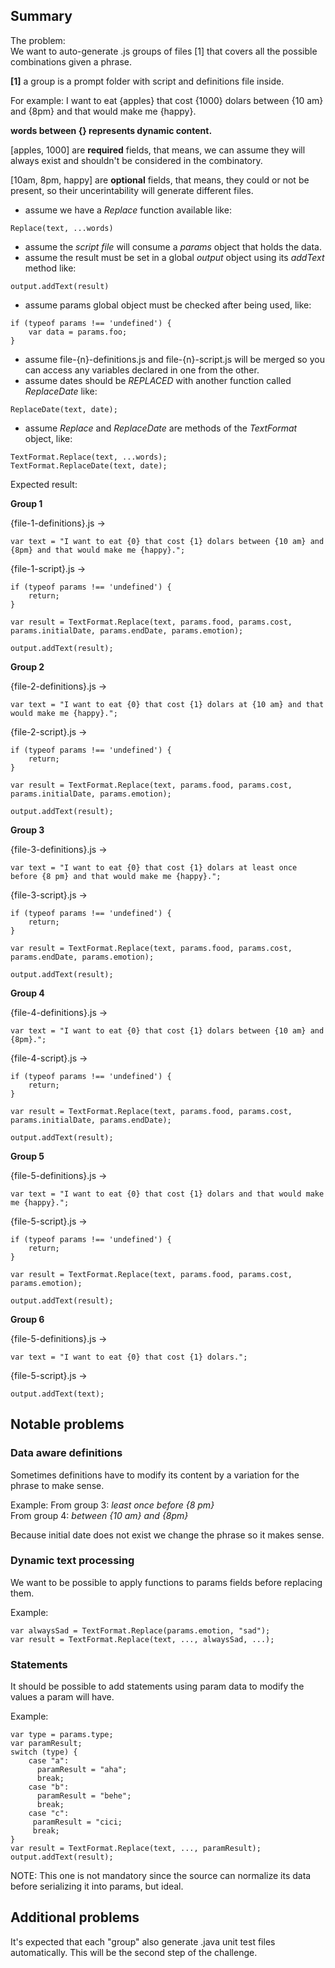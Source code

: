 ## Summary

The problem:  
We want to auto-generate .js groups of files [1] that covers all the possible combinations given a phrase.

**[1]** a group is a prompt folder with script and definitions file inside.

For example:
I want to eat {apples} that cost {1000} dolars between {10 am} and {8pm} and that would make me {happy}.

**words between {} represents dynamic content.**

[apples, 1000] are **required** fields, that means, we can assume they will always exist and shouldn't be considered in the combinatory.
 
[10am, 8pm, happy] are **optional** fields, that means, they could or not be present, so their uncerintability will generate different files.

* assume we have a *Replace* function available like: 
```
Replace(text, ...words)
```
* assume the *script file* will consume a *params* object that holds the data.
* assume the result must be set in a global *output* object using its *addText* method like:
```
output.addText(result)
```
* assume params global object must be checked after being used, like:
```
if (typeof params !== 'undefined') {
    var data = params.foo;
}
```
* assume file-{n}-definitions.js and file-{n}-script.js will be merged so you can access any variables declared in one from the other.
* assume dates should be *REPLACED* with another function called *ReplaceDate* like: 
```
ReplaceDate(text, date);
```
* assume *Replace* and *ReplaceDate* are methods of the *TextFormat* object, like:
```
TextFormat.Replace(text, ...words);
TextFormat.ReplaceDate(text, date);
```

Expected result:

**Group 1**

{file-1-definitions}.js ->
```
var text = "I want to eat {0} that cost {1} dolars between {10 am} and {8pm} and that would make me {happy}.";
```
{file-1-script}.js ->
```
if (typeof params !== 'undefined') {
    return;
}

var result = TextFormat.Replace(text, params.food, params.cost, params.initialDate, params.endDate, params.emotion);

output.addText(result);
```

**Group 2**

{file-2-definitions}.js ->
```
var text = "I want to eat {0} that cost {1} dolars at {10 am} and that would make me {happy}.";
```
{file-2-script}.js ->
```
if (typeof params !== 'undefined') {
    return;
}

var result = TextFormat.Replace(text, params.food, params.cost, params.initialDate, params.emotion);

output.addText(result);
```

**Group 3**

{file-3-definitions}.js ->
```
var text = "I want to eat {0} that cost {1} dolars at least once before {8 pm} and that would make me {happy}.";
```
{file-3-script}.js ->
```
if (typeof params !== 'undefined') {
    return;
}

var result = TextFormat.Replace(text, params.food, params.cost, params.endDate, params.emotion);

output.addText(result);
```

**Group 4**

{file-4-definitions}.js ->
```
var text = "I want to eat {0} that cost {1} dolars between {10 am} and {8pm}.";
```
{file-4-script}.js ->
```
if (typeof params !== 'undefined') {
    return;
}

var result = TextFormat.Replace(text, params.food, params.cost, params.initialDate, params.endDate);

output.addText(result);
```

**Group 5**

{file-5-definitions}.js ->
```
var text = "I want to eat {0} that cost {1} dolars and that would make me {happy}.";
```
{file-5-script}.js ->
```
if (typeof params !== 'undefined') {
    return;
}

var result = TextFormat.Replace(text, params.food, params.cost, params.emotion);

output.addText(result);
```

**Group 6**

{file-5-definitions}.js ->
```
var text = "I want to eat {0} that cost {1} dolars.";
```
{file-5-script}.js ->
```
output.addText(text);
```

## Notable problems

### Data aware definitions ###
Sometimes definitions have to modify its content by a variation for the phrase to make sense.

Example:
From group 3: *least once before {8 pm}*  
From group 4: *between {10 am} and {8pm}*

Because initial date does not exist we change the phrase so it makes sense.

### Dynamic text processing ###
We want to be possible to apply functions to params fields before replacing them.

Example:
```
var alwaysSad = TextFormat.Replace(params.emotion, "sad");
var result = TextFormat.Replace(text, ..., alwaysSad, ...);
```

### Statements ###
It should be possible to add statements using param data to modify the values a param will have.

Example:
```
var type = params.type;
var paramResult;
switch (type) {
    case "a":
      paramResult = "aha";
      break;
    case "b":
      paramResult = "behe";
      break;
    case "c":
     paramResult = "cici;
     break;
}
var result = TextFormat.Replace(text, ..., paramResult);
output.addText(result);
```

NOTE: This one is not mandatory since the source can normalize its data before serializing it into params, but ideal.

## Additional problems

It's expected that each "group" also generate .java unit test files automatically.
This will be the second step of the challenge.
